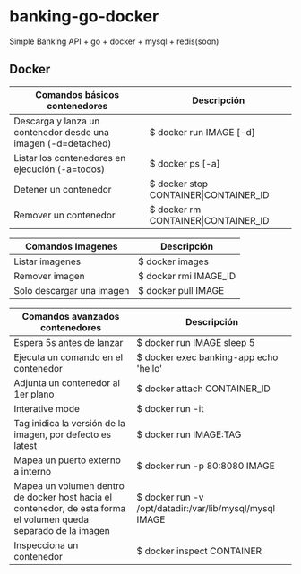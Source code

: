 # banking-go-docker
Simple Banking API + go + docker + mysql + redis(soon)

## Docker

| Comandos básicos contenedores                | Descripción                |
| -                                    | -                          |
| Descarga y lanza un contenedor desde una imagen (-d=detached) | $ docker run IMAGE [-d] |
| Listar los contenedores en ejecución (-a=todos) | $ docker ps [-a]           |
| Detener un contenedor | $ docker stop CONTAINER\|CONTAINER_ID |
| Remover un contenedor | $ docker rm CONTAINER\|CONTAINER_ID |

| Comandos Imagenes                | Descripción                |
| -                                    | -                          |
| Listar imagenes | $ docker images |
| Remover imagen| $ docker rmi IMAGE_ID |
| Solo descargar una imagen | $ docker pull IMAGE |

| Comandos avanzados contenedores                | Descripción                |
| -                                    | -                          |
| Espera 5s antes de lanzar  | $ docker run IMAGE sleep 5 |
| Ejecuta un comando en el contenedor | $ docker exec banking-app echo 'hello' |
| Adjunta un contenedor al 1er plano | $ docker attach CONTAINER_ID |
| Interative mode | $ docker run -it |
| Tag inidica la versión de la imagen, por defecto es latest | $ docker run IMAGE:TAG |
| Mapea un puerto externo a interno | $ docker run -p 80:8080 IMAGE |
| Mapea un volumen dentro de docker host hacia el contenedor, de esta forma el volumen queda separado de la imagen | $ docker run -v /opt/datadir:/var/lib/mysql/mysql IMAGE |
| Inspecciona un contenedor | $ docker inspect CONTAINER |
